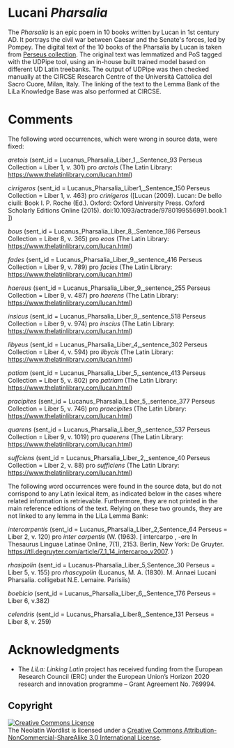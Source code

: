 # Lucani *Pharsalia*

The *Pharsalia* is an epic poem in 10 books written by Lucan in 1st century AD. It portrays the civil war between Caesar and the Senate's forces, led by Pompey. The digital text of the 10 books of the Pharsalia by Lucan is taken from [Perseus collection](http://www.perseus.tufts.edu/hopper/text?doc=Perseus%3atext%3a1999.02.0133). The original text was lemmatized and PoS tagged with the UDPipe tool, using an in-house built trained model based on different UD Latin treebanks. The output of UDPipe was then checked manually at the CIRCSE Research Centre of the Università Cattolica del Sacro Cuore, Milan, Italy. The linking of the text to the Lemma Bank of the LiLa Knowledge Base was also performed at CIRCSE.

# Comments
The following word occurrences, which were wrong in source data, were fixed:

*aretois* (sent_id = Lucanus_Pharsalia_Liber_1,_Sentence_93 Perseus Collection = Liber 1, v. 301) pro *arctois* (The Latin Library: https://www.thelatinlibrary.com/lucan.html) 

*cirrigeros* (sent_id = Lucanus_Pharsalia_Liber1,_Sentence_150 Perseus Collection = Liber 1, v. 463) pro *crinigeros* ([Lucan (2009). Lucan: De bello ciuili: Book I. P. Roche (Ed.). Oxford: Oxford University Press. Oxford Scholarly Editions Online (2015). doi:10.1093/actrade/9780199556991.book.1 ]) 

*bous* (sent_id = Lucanus_Pharsalia_Liber_8,_Sentence_186 Perseus Collection = Liber 8, v. 365) pro *eoos* (The Latin Library: https://www.thelatinlibrary.com/lucan.html)

*fades* (sent_id = Lucanus_Pharsalia_Liber_9,_sentence_416 Perseus Collection = Liber 9, v. 789) pro *facies* (The Latin Library: https://www.thelatinlibrary.com/lucan.html) 

*haereus* (sent_id = Lucanus_Pharsalia_Liber_9,_sentence_255 Perseus Collection = Liber 9, v. 487) pro *haerens* (The Latin Library: https://www.thelatinlibrary.com/lucan.html) 

*insicus* (sent_id = Lucanus_Pharsalia_Liber_9,_sentence_518 Perseus Collection = Liber 9, v. 974) pro *inscius* (The Latin Library: https://www.thelatinlibrary.com/lucan.html) 

*libyeus* (sent_id = Lucanus_Pharsalia_Liber_4,_sentence_302 Perseus Collection = Liber 4, v. 594) pro *libycis* (The Latin Library: https://www.thelatinlibrary.com/lucan.html) 

*patiam* (sent_id = Lucanus_Pharsalia_Liber_5,_sentence_413 Perseus Collection = Liber 5, v. 802) pro *patriam* (The Latin Library: https://www.thelatinlibrary.com/lucan.html) 

*pracipites* (sent_id = Lucanus_Pharsalia_Liber_5,_sentence_377 Perseus Collection = Liber 5, v. 746) pro *praecipites* (The Latin Library: https://www.thelatinlibrary.com/lucan.html)

*quarens* (sent_id = Lucanus_Pharsalia_Liber_9,_sentence_537 Perseus Collection = Liber 9, v. 1019) pro *quaerens* (The Latin Library: https://www.thelatinlibrary.com/lucan.html)

*suffciens* (sent_id = Lucanus_Pharsalia_Liber_2,_sentence_40 Perseus Collection = Liber 2, v. 88) pro *sufficiens* (The Latin Library: https://www.thelatinlibrary.com/lucan.html) 

The following word occurrences were found in the source data, but do not corrispond to any Latin lexical item, as indicated below in the cases where related information is retrievable. Furthermore, they are not printed in the main reference editions of the text. Relying on these two grounds, they are not linked to any lemma in the LiLa Lemma Bank:

*intercarpentis* (sent_id = Lucanus_Pharsalia_Liber_2,Sentence_64 Perseus = Liber 2, v. 120) pro *inter carpentis* (W. (1963). [ intercarpo , -ere In Thesaurus Linguae Latinae Online, 7(1), 2153. Berlin, New York: De Gruyter. https://tll.degruyter.com/article/7_1_14_intercarpo_v2007. )

*rhasipolin* (sent_id = Lucanus-Pharsalia_Liber_5,Sentence_30 Perseus = Liber 5, v. 155) pro *rhascypolin* (Lucanus, M. A. (1830). M. Annaei Lucani Pharsalia. colligebat N.E. Lemaire. Parisiis)

*boebicio* (sent_id = Lucanus_Pharsalia_Liber_6,_Sentence_176 Perseus = Liber 6, v.382) 

*celendris* (sent_id = Lucanus_Pharsalia_Liber8,_Sentence_131 Perseus = Liber 8, v. 259)

# Acknowledgments

  * The _LiLa: Linking Latin_ project has received funding from the European Research Council (ERC) under the European Union’s Horizon 2020 research and innovation programme – Grant Agreement No. 769994.

## Copyright

<a rel="license" href="http://creativecommons.org/licenses/by-nc-sa/3.0/"><img alt="Creative Commons Licence" style="border-width:0" src="https://i.creativecommons.org/l/by-nc-sa/3.0/88x31.png" /></a><br />The Neolatin Wordlist is licensed under a <a rel="license" href="http://creativecommons.org/licenses/by-nc-sa/3.0/">Creative Commons Attribution-NonCommercial-ShareAlike 3.0 International License</a>.

